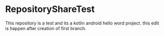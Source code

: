 # RepositoryShareTest
This repository is a test and its a kotlin android hello word project.
this edit is happen after creation of first branch.
